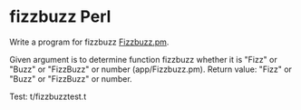 # fizzbuzz Perl

Write a program for fizzbuzz [Fizzbuzz.pm](app/Fizzbuzz.pm).

Given argument is to determine function fizzbuzz whether it is "Fizz" or "Buzz" or "FizzBuzz" or number (app/Fizzbuzz.pm).
Return value: "Fizz" or "Buzz" or "FizzBuzz" or number.

Test: t/fizzbuzztest.t 
